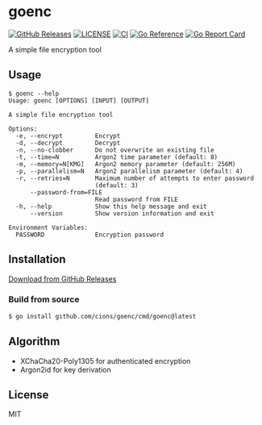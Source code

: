 # goenc

[![GitHub Releases](https://img.shields.io/github/v/release/cions/goenc?sort=semver)](https://github.com/cions/goenc/releases)
[![LICENSE](https://img.shields.io/github/license/cions/goenc)](https://github.com/cions/goenc/blob/master/LICENSE)
[![CI](https://github.com/cions/goenc/actions/workflows/ci.yml/badge.svg)](https://github.com/cions/goenc/actions/workflows/ci.yml)
[![Go Reference](https://pkg.go.dev/badge/github.com/cions/goenc.svg)](https://pkg.go.dev/github.com/cions/goenc)
[![Go Report Card](https://goreportcard.com/badge/github.com/cions/goenc)](https://goreportcard.com/report/github.com/cions/goenc)

A simple file encryption tool

## Usage

```
$ goenc --help
Usage: goenc [OPTIONS] [INPUT] [OUTPUT]

A simple file encryption tool

Options:
  -e, --encrypt         Encrypt
  -d, --decrypt         Decrypt
  -n, --no-clobber      Do not overwrite an existing file
  -t, --time=N          Argon2 time parameter (default: 8)
  -m, --memory=N[KMG]   Argon2 memory parameter (default: 256M)
  -p, --parallelism=N   Argon2 parallelism parameter (default: 4)
  -r, --retries=N       Maximum number of attempts to enter password
                        (default: 3)
      --password-from=FILE
                        Read password from FILE
  -h, --help            Show this help message and exit
      --version         Show version information and exit

Environment Variables:
  PASSWORD              Encryption password
```

## Installation

[Download from GitHub Releases](https://github.com/cions/goenc/releases)

### Build from source

```sh
$ go install github.com/cions/goenc/cmd/goenc@latest
```

## Algorithm

- XChaCha20-Poly1305 for authenticated encryption
- Argon2id for key derivation

## License

MIT
